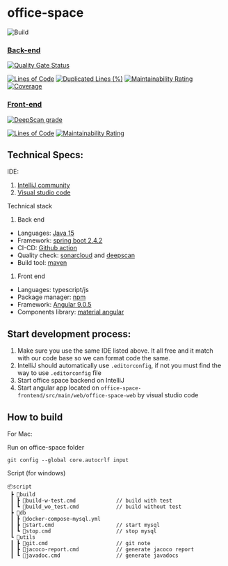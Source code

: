 # office-space
![Build](https://github.com/our-fancy-team-name/office-space/workflows/Build/badge.svg)
### [Back-end](https://sonarcloud.io/dashboard?id=our-fancy-team-name_office-space)

[![Quality Gate Status](https://sonarcloud.io/api/project_badges/measure?project=office-space-java&metric=alert_status)](https://sonarcloud.io/dashboard?id=office-space-java)

[![Lines of Code](https://sonarcloud.io/api/project_badges/measure?project=office-space-java&metric=ncloc)](https://sonarcloud.io/dashboard?id=office-space-java)
[![Duplicated Lines (%)](https://sonarcloud.io/api/project_badges/measure?project=office-space-java&metric=duplicated_lines_density)](https://sonarcloud.io/dashboard?id=office-space-java)
[![Maintainability Rating](https://sonarcloud.io/api/project_badges/measure?project=office-space-java&metric=sqale_rating)](https://sonarcloud.io/dashboard?id=office-space-java)
[![Coverage](https://sonarcloud.io/api/project_badges/measure?project=office-space-java&metric=coverage)](https://sonarcloud.io/dashboard?id=office-space-java)

### [Front-end](https://sonarcloud.io/dashboard?id=office-space-web)
[![DeepScan grade](https://deepscan.io/api/teams/8125/projects/10280/branches/140197/badge/grade.svg)](https://deepscan.io/dashboard#view=project&tid=8125&pid=10280&bid=140197)


[![Lines of Code](https://sonarcloud.io/api/project_badges/measure?project=office-space-web&metric=ncloc)](https://sonarcloud.io/dashboard?id=office-space-web)
[![Maintainability Rating](https://sonarcloud.io/api/project_badges/measure?project=office-space-web&metric=sqale_rating)](https://sonarcloud.io/dashboard?id=office-space-web)


## Technical Specs:

IDE:
 1. [IntelliJ community](https://www.jetbrains.com/idea/)
 1. [Visual studio code](https://code.visualstudio.com/)
 
Technical stack
 1. Back end
  * Languages: [Java 15](https://www.oracle.com/java/technologies/javase-downloads.html)
  * Framework: [spring boot 2.4.2](https://spring.io/)
  * CI-CD: [Github action](https://github.com/features/actions)
  * Quality check: [sonarcloud](https://sonarcloud.io/) and [deepscan](https://deepscan.io/)
  * Build tool: [maven](https://maven.apache.org/)
 1. Front end
  * Languages: typescript/js
  * Package manager: [npm](https://www.npmjs.com/)
  * Framework: [Angular 9.0.5](http://angular.io/)
  * Components library: [material angular](https://material.angular.io/)
  
## Start development process:
 1. Make sure you use the same IDE listed above. It all free and it match with our code base so we can format code the same.
 1. IntelliJ should automatically use `.editorconfig`, if not you must find the way to use `.editorconfig` file
 1. Start office space backend on IntelliJ
 1. Start angular app located on `office-space-frontend/src/main/web/office-space-web` by visual studio code

## How to build
For Mac: 

Run on office-space folder
``` shell
git config --global core.autocrlf input
```

Script (for windows)
```
📦script
 ┣ 📂build
 ┃ ┣ 📜build-w-test.cmd             // build with test
 ┃ ┗ 📜build_wo_test.cmd            // build without test
 ┣ 📂db
 ┃ ┣ 📜docker-compose-mysql.yml
 ┃ ┣ 📜start.cmd                    // start mysql
 ┃ ┗ 📜stop.cmd                     // stop mysql
 ┗ 📂utils
 ┃ ┣ 📜git.cmd                      // git note
 ┃ ┣ 📜jacoco-report.cmd            // generate jacoco report
 ┃ ┗ 📜javadoc.cmd                  // generate javadocs
```
